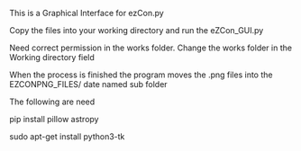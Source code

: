 This is a Graphical Interface for ezCon.py

Copy the files into your working directory and run the eZCon_GUI.py

Need correct permission in the works folder. 
Change the works folder in the Working directory field

When the process is finished the program moves the .png files into the EZCONPNG_FILES/ date named sub folder

The following are need

pip install pillow astropy

sudo apt-get install python3-tk


